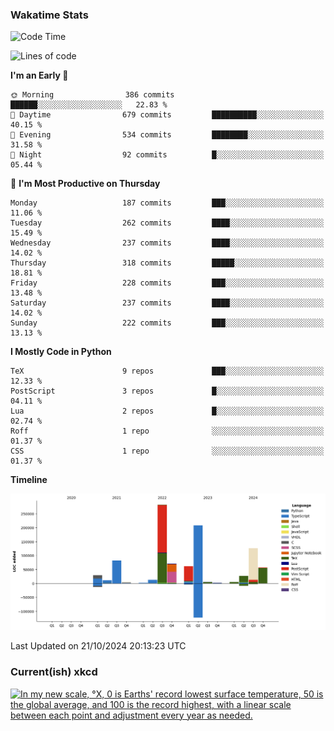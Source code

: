 ### Wakatime Stats
<!--START_SECTION:waka-->
![Code Time](http://img.shields.io/badge/Code%20Time-2%2C909%20hrs%2041%20mins-blue)

![Lines of code](https://img.shields.io/badge/From%20Hello%20World%20I%27ve%20Written-988.0%20thousand%20lines%20of%20code-blue)

**I'm an Early 🐤** 

```text
🌞 Morning                386 commits         ██████░░░░░░░░░░░░░░░░░░░   22.83 % 
🌆 Daytime                679 commits         ██████████░░░░░░░░░░░░░░░   40.15 % 
🌃 Evening                534 commits         ████████░░░░░░░░░░░░░░░░░   31.58 % 
🌙 Night                  92 commits          █░░░░░░░░░░░░░░░░░░░░░░░░   05.44 % 
```
📅 **I'm Most Productive on Thursday** 

```text
Monday                   187 commits         ███░░░░░░░░░░░░░░░░░░░░░░   11.06 % 
Tuesday                  262 commits         ████░░░░░░░░░░░░░░░░░░░░░   15.49 % 
Wednesday                237 commits         ████░░░░░░░░░░░░░░░░░░░░░   14.02 % 
Thursday                 318 commits         █████░░░░░░░░░░░░░░░░░░░░   18.81 % 
Friday                   228 commits         ███░░░░░░░░░░░░░░░░░░░░░░   13.48 % 
Saturday                 237 commits         ████░░░░░░░░░░░░░░░░░░░░░   14.02 % 
Sunday                   222 commits         ███░░░░░░░░░░░░░░░░░░░░░░   13.13 % 
```


**I Mostly Code in Python** 

```text
TeX                      9 repos             ███░░░░░░░░░░░░░░░░░░░░░░   12.33 % 
PostScript               3 repos             █░░░░░░░░░░░░░░░░░░░░░░░░   04.11 % 
Lua                      2 repos             █░░░░░░░░░░░░░░░░░░░░░░░░   02.74 % 
Roff                     1 repo              ░░░░░░░░░░░░░░░░░░░░░░░░░   01.37 % 
CSS                      1 repo              ░░░░░░░░░░░░░░░░░░░░░░░░░   01.37 % 
```



**Timeline**

![Lines of Code chart](https://raw.githubusercontent.com/joshuajeschek/joshuajeschek/main/assets/bar_graph.png)


 Last Updated on 21/10/2024 20:13:23 UTC
<!--END_SECTION:waka-->

### Current(ish) xkcd
<a id="xkcd-a" title="In my new scale, °X, 0 is Earths' record lowest surface temperature, 50 is the global average, and 100 is the record highest, with a linear scale between each point and adjustment every year as needed." href="https://www.xkcd.com" target="_blank">
        <img align="center" id="xkcd-img" src="https://imgs.xkcd.com/comics/temperature_scales.png" alt="In my new scale, °X, 0 is Earths' record lowest surface temperature, 50 is the global average, and 100 is the record highest, with a linear scale between each point and adjustment every year as needed." height=300 />
</a>
